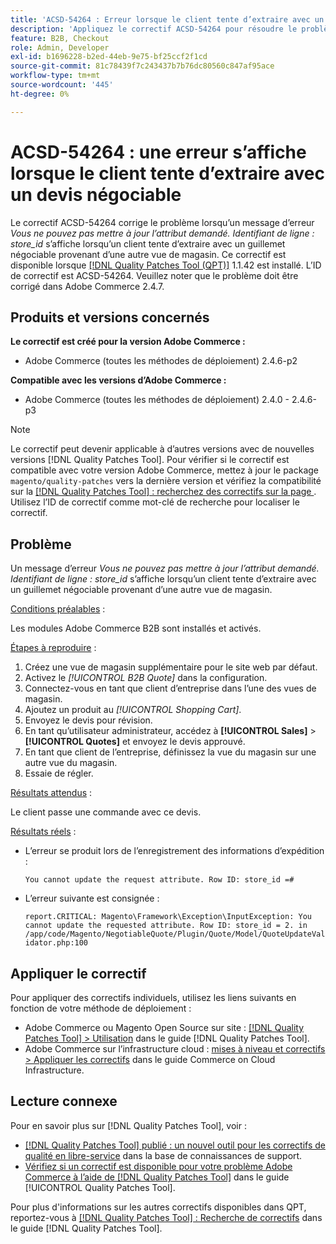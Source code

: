 ```yaml
---
title: 'ACSD-54264 : Erreur lorsque le client tente d’extraire avec un devis négociable'
description: 'Appliquez le correctif ACSD-54264 pour résoudre le problème Adobe Commerce en raison duquel un message d’erreur "Vous ne pouvez pas mettre à jour l’attribut demandé. Identifiant de ligne : store_id" apparaît lorsqu’un client tente d’extraire avec un guillemet négociable provenant d’une autre vue de magasin.'
feature: B2B, Checkout
role: Admin, Developer
exl-id: b1696228-b2ed-44eb-9e75-bf25ccf2f1cd
source-git-commit: 81c78439f7c243437b7b76dc80560c847af95ace
workflow-type: tm+mt
source-wordcount: '445'
ht-degree: 0%

---
```


# ACSD-54264 : une erreur s’affiche lorsque le client tente d’extraire avec un devis négociable

Le correctif ACSD-54264 corrige le problème lorsqu’un message d’erreur *Vous ne pouvez pas mettre à jour l’attribut demandé. Identifiant de ligne : store_id* s’affiche lorsqu’un client tente d’extraire avec un guillemet négociable provenant d’une autre vue de magasin. Ce correctif est disponible lorsque [[!DNL Quality Patches Tool (QPT)]](https://experienceleague.adobe.com/fr/docs/commerce-knowledge-base/kb/announcements/commerce-announcements/magento-quality-patches-released-new-tool-to-self-serve-quality-patches) 1.1.42 est installé. L’ID de correctif est ACSD-54264. Veuillez noter que le problème doit être corrigé dans Adobe Commerce 2.4.7.

## Produits et versions concernés

**Le correctif est créé pour la version Adobe Commerce :**

* Adobe Commerce (toutes les méthodes de déploiement) 2.4.6-p2

**Compatible avec les versions d’Adobe Commerce :**

* Adobe Commerce (toutes les méthodes de déploiement) 2.4.0 - 2.4.6-p3

>[!NOTE]
>
>Le correctif peut devenir applicable à d’autres versions avec de nouvelles versions [!DNL Quality Patches Tool]. Pour vérifier si le correctif est compatible avec votre version Adobe Commerce, mettez à jour le package `magento/quality-patches` vers la dernière version et vérifiez la compatibilité sur la [[!DNL Quality Patches Tool] : recherchez des correctifs sur la page ](https://experienceleague.adobe.com/tools/commerce-quality-patches/index.html?lang=fr). Utilisez l’ID de correctif comme mot-clé de recherche pour localiser le correctif.

## Problème

Un message d’erreur *Vous ne pouvez pas mettre à jour l’attribut demandé. Identifiant de ligne : store_id* s’affiche lorsqu’un client tente d’extraire avec un guillemet négociable provenant d’une autre vue de magasin.

<u>Conditions préalables</u> :

Les modules Adobe Commerce B2B sont installés et activés.

<u>Étapes à reproduire</u> :

1. Créez une vue de magasin supplémentaire pour le site web par défaut.
1. Activez le *[!UICONTROL B2B Quote]* dans la configuration.
1. Connectez-vous en tant que client d’entreprise dans l’une des vues de magasin.
1. Ajoutez un produit au *[!UICONTROL Shopping Cart]*.
1. Envoyez le devis pour révision.
1. En tant qu’utilisateur administrateur, accédez à **[!UICONTROL Sales]** > **[!UICONTROL Quotes]** et envoyez le devis approuvé.
1. En tant que client de l’entreprise, définissez la vue du magasin sur une autre vue du magasin.
1. Essaie de régler.

<u>Résultats attendus</u> :

Le client passe une commande avec ce devis.

<u>Résultats réels</u> :

* L’erreur se produit lors de l’enregistrement des informations d’expédition :

  `You cannot update the request attribute. Row ID: store_id =#`

* L’erreur suivante est consignée :

  `report.CRITICAL: Magento\Framework\Exception\InputException: You cannot update the requested attribute. Row ID: store_id = 2. in /app/code/Magento/NegotiableQuote/Plugin/Quote/Model/QuoteUpdateValidator.php:100`

## Appliquer le correctif

Pour appliquer des correctifs individuels, utilisez les liens suivants en fonction de votre méthode de déploiement :

* Adobe Commerce ou Magento Open Source sur site : [[!DNL Quality Patches Tool] > Utilisation](/help/tools/quality-patches-tool/usage.md) dans le guide [!DNL Quality Patches Tool].
* Adobe Commerce sur l’infrastructure cloud : [mises à niveau et correctifs > Appliquer les correctifs](https://experienceleague.adobe.com/docs/commerce-cloud-service/user-guide/develop/upgrade/apply-patches.html?lang=fr) dans le guide Commerce on Cloud Infrastructure.

## Lecture connexe

Pour en savoir plus sur [!DNL Quality Patches Tool], voir :

* [[!DNL Quality Patches Tool] publié : un nouvel outil pour les correctifs de qualité en libre-service](https://experienceleague.adobe.com/fr/docs/commerce-knowledge-base/kb/announcements/commerce-announcements/magento-quality-patches-released-new-tool-to-self-serve-quality-patches) dans la base de connaissances de support.
* [Vérifiez si un correctif est disponible pour votre problème Adobe Commerce à l’aide de  [!DNL Quality Patches Tool]](/help/tools/quality-patches-tool/patches-available-in-qpt/check-patch-for-magento-issue-with-magento-quality-patches.md) dans le guide [!UICONTROL Quality Patches Tool].


Pour plus d&#39;informations sur les autres correctifs disponibles dans QPT, reportez-vous à [[!DNL Quality Patches Tool] : Recherche de correctifs](https://experienceleague.adobe.com/tools/commerce-quality-patches/index.html?lang=fr) dans le guide [!DNL Quality Patches Tool].
